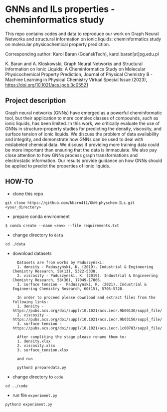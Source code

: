 # GNNs and ILs properties - cheminformatics study

This repo contains codes and data to reproduce our work on Graph Neural Networks and structural information on ionic liquids: cheminformatics study on molecular physicochemical property prediction. 

Corresponding author: Karol Baran (GdańskTech), karol.baran[at]pg.edu.pl

K. Baran and A. Kloskowski, Graph Neural Networks and Structural Information on Ionic Liquids: A Cheminformatics Study on Molecular Physicochemical Property Prediction, Journal of Physical Chemistry B - Machine Learning in Physical Chemistry Virtual Special Issue (2023), https://doi.org/10.1021/acs.jpcb.3c05521

## Project description

Graph neural networks (GNNs) have emerged as a powerful cheminformatic tool, but their application to more complex classes of compounds, such as ionic liquids, has been limited. In this work, we critically evaluate the use of GNNs in structure-property studies for predicting the density, viscosity, and surface tension of ionic liquids. We discuss the problem of data availability and integrity, and demonstrate how GNNs can be used to deal with mislabeled chemical data. We discuss if providing more training data could be more important than ensuring that the data is immaculate. We also pay close attention to how GNNs process graph transformations and electrostatic information. Our results provide guidance on how GNNs should be applied to predict the properties of ionic liquids.

## HOW-TO 

- clone this repo

`git clone https://github.com/kbarn411/GNN-physchem-ILs.git <your_directory>`

- prepare conda environment

`$ conda create --name <env> --file requirements.txt`

- change directory to `data`

`cd ./data`

- download datasets

        Datasets are from works by Paduszyński:
        1. density - Paduszyński, K. (2019). Industrial & Engineering Chemistry Research, 58(13), 5322-5338.
        2. viscosity - Paduszynski, K. (2019). Industrial & Engineering Chemistry Research, 58(36), 17049-17066.
        3. surface tension -  Paduszynski, K. (2021). Industrial & Engineering Chemistry Research, 60(15), 5705-5720.
        
        In order to proceed please download and extract files from the following links:
        1. density - https://pubs.acs.org/doi/suppl/10.1021/acs.iecr.9b00130/suppl_file/ie9b00130_si_001.zip
        2. viscosity - https://pubs.acs.org/doi/suppl/10.1021/acs.iecr.9b03150/suppl_file/ie9b03150_si_001.zip
        3. surface tension - https://pubs.acs.org/doi/suppl/10.1021/acs.iecr.1c00783/suppl_file/ie1c00783_si_001.zip
        
        After compliting the stage please rename them to:
        1. density.xlsx
        2. viscosity.xlsx
        3. surface_tension.xlsx

        and run
        
        python3 preparedata.py

- change directory to `code`

`cd ../code`

- run file `experiment.py`

`python3 experiment.py`

